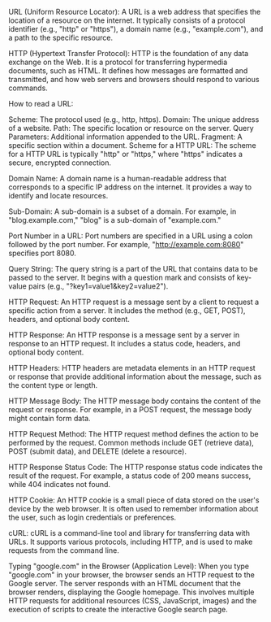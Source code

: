 URL (Uniform Resource Locator): A URL is a web address that specifies the location of a resource on the internet. It typically consists of a protocol identifier (e.g., "http" or "https"), a domain name (e.g., "example.com"), and a path to the specific resource.

HTTP (Hypertext Transfer Protocol): HTTP is the foundation of any data exchange on the Web. It is a protocol for transferring hypermedia documents, such as HTML. It defines how messages are formatted and transmitted, and how web servers and browsers should respond to various commands.

How to read a URL:

Scheme: The protocol used (e.g., http, https). Domain: The unique address of a website. Path: The specific location or resource on the server. Query Parameters: Additional information appended to the URL. Fragment: A specific section within a document. Scheme for a HTTP URL: The scheme for a HTTP URL is typically "http" or "https," where "https" indicates a secure, encrypted connection.

Domain Name: A domain name is a human-readable address that corresponds to a specific IP address on the internet. It provides a way to identify and locate resources.

Sub-Domain: A sub-domain is a subset of a domain. For example, in "blog.example.com," "blog" is a sub-domain of "example.com."

Port Number in a URL: Port numbers are specified in a URL using a colon followed by the port number. For example, "http://example.com:8080" specifies port 8080.

Query String: The query string is a part of the URL that contains data to be passed to the server. It begins with a question mark and consists of key-value pairs (e.g., "?key1=value1&key2=value2").

HTTP Request: An HTTP request is a message sent by a client to request a specific action from a server. It includes the method (e.g., GET, POST), headers, and optional body content.

HTTP Response: An HTTP response is a message sent by a server in response to an HTTP request. It includes a status code, headers, and optional body content.

HTTP Headers: HTTP headers are metadata elements in an HTTP request or response that provide additional information about the message, such as the content type or length.

HTTP Message Body: The HTTP message body contains the content of the request or response. For example, in a POST request, the message body might contain form data.

HTTP Request Method: The HTTP request method defines the action to be performed by the request. Common methods include GET (retrieve data), POST (submit data), and DELETE (delete a resource).

HTTP Response Status Code: The HTTP response status code indicates the result of the request. For example, a status code of 200 means success, while 404 indicates not found.

HTTP Cookie: An HTTP cookie is a small piece of data stored on the user's device by the web browser. It is often used to remember information about the user, such as login credentials or preferences.

cURL: cURL is a command-line tool and library for transferring data with URLs. It supports various protocols, including HTTP, and is used to make requests from the command line.

Typing "google.com" in the Browser (Application Level): When you type "google.com" in your browser, the browser sends an HTTP request to the Google server. The server responds with an HTML document that the browser renders, displaying the Google homepage. This involves multiple HTTP requests for additional resources (CSS, JavaScript, images) and the execution of scripts to create the interactive Google search page.
